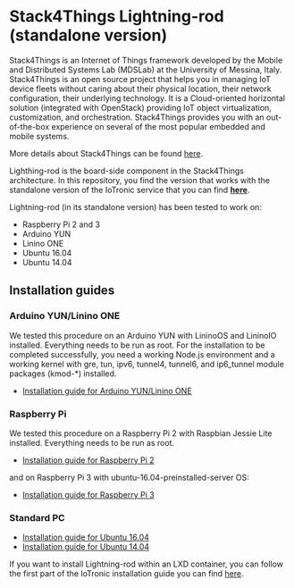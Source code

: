 # Stack4Things Lightning-rod (standalone version)
<!--*
[![npm version](https://badge.fury.io/js/%40mdslab%2Fiotronic-lightning-rod.svg)](https://badge.fury.io/js/%40mdslab%2Fiotronic-lightning-rod)
-->
Stack4Things is an Internet of Things framework developed by the Mobile and Distributed Systems Lab (MDSLab) at the University of Messina, Italy. Stack4Things is an open source project that helps you in managing IoT device fleets without caring about their physical location, their network configuration, their underlying technology. It is a Cloud-oriented horizontal solution (integrated with OpenStack) providing IoT object virtualization, customization, and orchestration. Stack4Things provides you with an out-of-the-box experience on several of the most popular embedded and mobile systems.

More details about Stack4Things can be found [here](https://github.com/MDSLab/stack4things).

Lighthing-rod is the board-side component in the Stack4Things architecture. In this repository, you find the version that works with the standalone version of the IoTronic service that you can find [**here**](https://github.com/MDSLab/s4t-iotronic-standalone).

Lightning-rod (in its standalone version) has been tested to work on:

* Raspberry Pi 2 and 3
* Arduino YUN
* Linino ONE
* Ubuntu 16.04 
* Ubuntu 14.04 

## Installation guides

### Arduino YUN/Linino ONE

We tested this procedure on an Arduino YUN with LininoOS and LininoIO installed. Everything needs to be run as root. For the installation to be completed successfully, you need a working Node.js environment and a working kernel with gre, tun, ipv6, tunnel4, tunnel6, and ip6_tunnel module packages (kmod-*) installed.

* [Installation guide for Arduino YUN/Linino ONE](docs/arduinoyun.md)

### Raspberry Pi

We tested this procedure on a Raspberry Pi 2 with Raspbian Jessie Lite installed. Everything needs to be run as root.

* [Installation guide for Raspberry Pi 2](docs/raspberrypi2.md)

and on Raspberry Pi 3 with ubuntu-16.04-preinstalled-server OS:
* [Installation guide for Raspberry Pi 3](docs/raspberrypi3.md)

### Standard PC 

* [Installation guide for Ubuntu 16.04](docs/ubuntu1604.md)
* [Installation guide for Ubuntu 14.04](docs/ubuntu1404.md)
<!--* [Installation guide for Ubuntu 14.04](docs/ubuntu1404.md)-->

If you want to install Lightning-rod within an LXD container, you can follow the first part of the IoTronic installation guide you can find [here](https://github.com/MDSLab/s4t-iotronic-standalone/blob/master/docs/installation_lxd.md).
